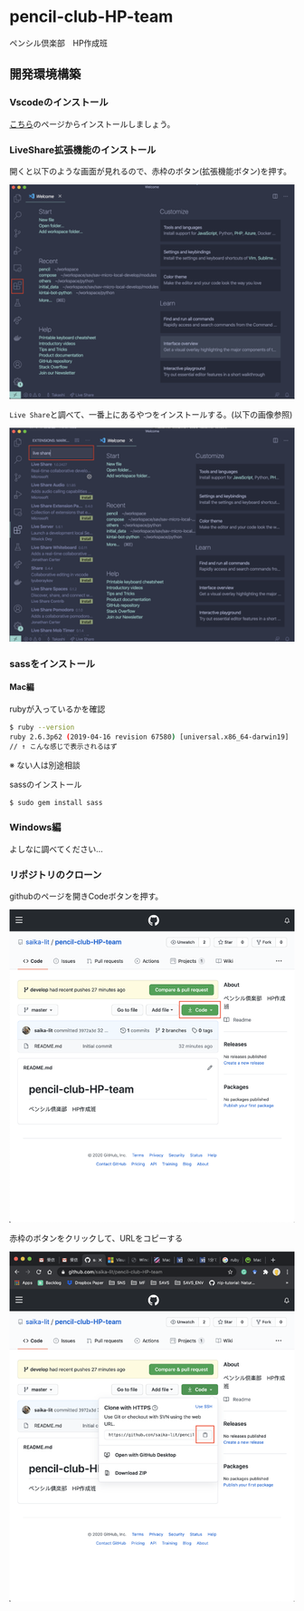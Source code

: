 # pencil-club-HP-team
ペンシル倶楽部　HP作成班

## 開発環境構築
### Vscodeのインストール

[こちら](https://azure.microsoft.com/ja-jp/products/visual-studio-code/)のページからインストールしましょう。

### LiveShare拡張機能のインストール
開くと以下のような画面が見れるので、赤枠のボタン(拡張機能ボタン)を押す。

![](./assets/01.png)

`Live Share`と調べて、一番上にあるやつをインストールする。(以下の画像参照)

![](./assets/02.png)

### sassをインストール
#### Mac編
rubyが入っているかを確認
 
```bash
$ ruby --version
ruby 2.6.3p62 (2019-04-16 revision 67580) [universal.x86_64-darwin19]
// ↑ こんな感じで表示されるはず
```
※ ない人は別途相談

 sassのインストール

```bash
$ sudo gem install sass
```

### Windows編
よしなに調べてください…

### リポジトリのクローン
githubのページを開きCodeボタンを押す。

![](./assets/03.png)

赤枠のボタンをクリックして、URLをコピーする

![](./assets/04.png)